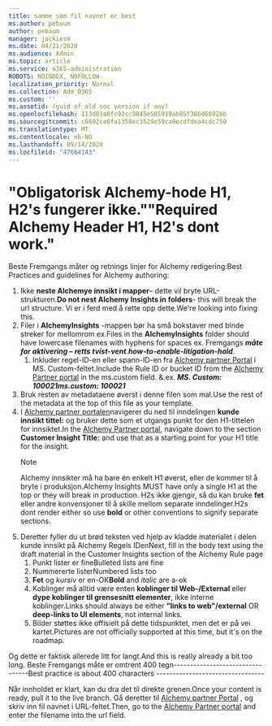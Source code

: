 ```yaml
---
title: samme som fil navnet er best
ms.author: pebaum
author: pebaum
manager: jackiesm
ms.date: 04/21/2020
ms.audience: Admin
ms.topic: article
ms.service: o365-administration
ROBOTS: NOINDEX, NOFOLLOW
localization_priority: Normal
ms.collection: Adm_O365
ms.custom: ''
ms.assetid: (guid of old soc version if any)
ms.openlocfilehash: 113d01e0fc92cc9845e585919ab05f386d6892bb
ms.sourcegitcommit: c6692ce0fa1358ec3529e59ca0ecdfdea4cdc759
ms.translationtype: MT
ms.contentlocale: nb-NO
ms.lasthandoff: 09/14/2020
ms.locfileid: "47664143"
---
```

# <a name="required-alchemy-header-h1-h2s-dont-work"></a><span data-ttu-id="432ee-102">"Obligatorisk Alchemy-hode H1, H2's fungerer ikke."</span><span class="sxs-lookup"><span data-stu-id="432ee-102">"Required Alchemy Header H1, H2's dont work."</span></span>
<span data-ttu-id="432ee-103">Beste Fremgangs måter og retnings linjer for Alchemy redigering:</span><span class="sxs-lookup"><span data-stu-id="432ee-103">Best Practices and guidelines for Alchemy authoring:</span></span>

1. <span data-ttu-id="432ee-104">Ikke **neste Alchemye innsikt i mapper**– dette vil bryte URL-strukturen.</span><span class="sxs-lookup"><span data-stu-id="432ee-104">**Do not nest Alchemy Insights in folders**- this will break the url structure.</span></span> <span data-ttu-id="432ee-105">Vi er i ferd med å rette opp dette.</span><span class="sxs-lookup"><span data-stu-id="432ee-105">We're looking into fixing this.</span></span>
1. <span data-ttu-id="432ee-106">Filer i **AlchemyInsights** -mappen bør ha små bokstaver med binde streker for mellomrom ex.</span><span class="sxs-lookup"><span data-stu-id="432ee-106">Files in the **AlchemyInsights** folder should have lowercase filenames with hyphens for spaces ex.</span></span> <span data-ttu-id="432ee-107">Fremgangs ***måte for aktivering – retts tvist-vent***.</span><span class="sxs-lookup"><span data-stu-id="432ee-107">***how-to-enable-litigation-hold***.</span></span>
    1. <span data-ttu-id="432ee-108">Inkluder regel-ID-en eller spann-ID-en fra [Alchemy partner Portal](https://alchemyportal.azurewebsites.net) i MS. Custom-feltet.</span><span class="sxs-lookup"><span data-stu-id="432ee-108">Include the Rule ID or bucket ID from the [Alchemy Partner portal](https://alchemyportal.azurewebsites.net) in the ms.custom field.</span></span> <span data-ttu-id="432ee-109">&.</span><span class="sxs-lookup"><span data-stu-id="432ee-109">ex.</span></span> <span data-ttu-id="432ee-110">***MS. Custom: 100021***</span><span class="sxs-lookup"><span data-stu-id="432ee-110">***ms.custom: 100021***</span></span>
1. <span data-ttu-id="432ee-111">Bruk resten av metadataene øverst i denne filen som mal.</span><span class="sxs-lookup"><span data-stu-id="432ee-111">Use the rest of the metadata at the top of this file as your template.</span></span>
1. <span data-ttu-id="432ee-112">I [Alchemy partner portalen](https://alchemyportal.azurewebsites.net)navigerer du ned til inndelingen **kunde innsikt tittel:** og bruker dette som et utgangs punkt for den H1-tittelen for innsiktet.</span><span class="sxs-lookup"><span data-stu-id="432ee-112">In the [Alchemy Partner portal](https://alchemyportal.azurewebsites.net), navigate down to the section **Customer Insight Title:** and use that as a starting point for your H1 title for the insight.</span></span> 
    > [!NOTE]
    > <span data-ttu-id="432ee-113">Alchemy innsikter må ha bare én enkelt H1 øverst, eller de kommer til å bryte i produksjon.</span><span class="sxs-lookup"><span data-stu-id="432ee-113">Alchemy Insights MUST have only a single H1 at the top or they will break in production.</span></span> <span data-ttu-id="432ee-114">H2s ikke gjengir, så du kan bruke **fet** eller andre konvensjoner til å skille mellom separate inndelinger.</span><span class="sxs-lookup"><span data-stu-id="432ee-114">H2s dont render either so use **bold** or other conventions to signify separate sections.</span></span>
1. <span data-ttu-id="432ee-115">Deretter fyller du ut brød teksten ved hjelp av kladde materialet i delen kunde innsikt på Alchemy Regels IDen</span><span class="sxs-lookup"><span data-stu-id="432ee-115">Next, fill in the body text using the draft material in the Customer Insights section of the Alchemy Rule page</span></span>
    1. <span data-ttu-id="432ee-116">Punkt lister er fine</span><span class="sxs-lookup"><span data-stu-id="432ee-116">Bulleted lists are fine</span></span>
    1. <span data-ttu-id="432ee-117">Nummererte lister</span><span class="sxs-lookup"><span data-stu-id="432ee-117">Numbered lists too</span></span>
    1. <span data-ttu-id="432ee-118">**Fet** og *kursiv* er en-OK</span><span class="sxs-lookup"><span data-stu-id="432ee-118">**Bold** and *italic* are a-ok</span></span>
    1. <span data-ttu-id="432ee-119">Koblinger må alltid være enten **koblinger til Web-/External** eller **dype koblinger til grensesnitt elementer**, ikke interne koblinger.</span><span class="sxs-lookup"><span data-stu-id="432ee-119">Links should always be either **"links to web"/external** OR **deep-links to UI elements**, not internal links.</span></span>
    1. <span data-ttu-id="432ee-120">Bilder støttes ikke offisielt på dette tidspunktet, men det er på vei kartet.</span><span class="sxs-lookup"><span data-stu-id="432ee-120">Pictures are not officially supported at this time, but it's on the roadmap.</span></span>

<span data-ttu-id="432ee-121">Og dette er faktisk allerede litt for langt.</span><span class="sxs-lookup"><span data-stu-id="432ee-121">And this is really already a bit too long.</span></span> <span data-ttu-id="432ee-122">Beste Fremgangs måte er omtrent 400 tegn---------------------------------</span><span class="sxs-lookup"><span data-stu-id="432ee-122">Best practice is about 400 characters ---------------------------------</span></span>

<span data-ttu-id="432ee-123">Når innholdet er klart, kan du dra det til direkte grenen.</span><span class="sxs-lookup"><span data-stu-id="432ee-123">Once your content is ready, pull it to the live branch.</span></span> <span data-ttu-id="432ee-124">Gå deretter til [Alchemy partner Portal](https://alchemyportal.azurewebsites.net) , og skriv inn fil navnet i URL-feltet.</span><span class="sxs-lookup"><span data-stu-id="432ee-124">Then, go to the [Alchemy Partner portal](https://alchemyportal.azurewebsites.net) and enter the filename into the url field.</span></span> 